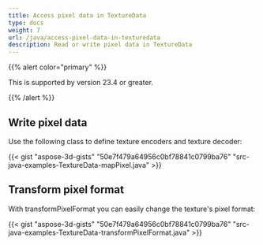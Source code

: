 ```yaml
---
title: Access pixel data in TextureData
type: docs
weight: 7
url: /java/access-pixel-data-in-texturedata
description: Read or write pixel data in TextureData
---
```


{{% alert color="primary" %}}

This is supported by version 23.4 or greater.

{{% /alert %}}



## **Write pixel data**

Use the following class to define texture encoders and texture decoder:


{{< gist "aspose-3d-gists" "50e7f479a64956c0bf78841c0799ba76" "src-java-examples-TextureData-mapPixel.java" >}}

## **Transform pixel format**

With transformPixelFormat you can easily change the texture's pixel format:

{{< gist "aspose-3d-gists" "50e7f479a64956c0bf78841c0799ba76" "src-java-examples-TextureData-transformPixelFormat.java" >}}
